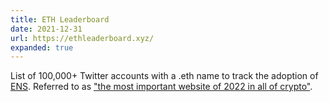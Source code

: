 ```yaml
---
title: ETH Leaderboard
date: 2021-12-31
url: https://ethleaderboard.xyz/
expanded: true
---
```


List of 100,000+ Twitter accounts with a .eth name to track the adoption of [ENS](https://ens.domains/). Referred to as ["the most important website of 2022 in all of crypto"](https://twitter.com/iamDCinvestor/status/1478462954374901763).

